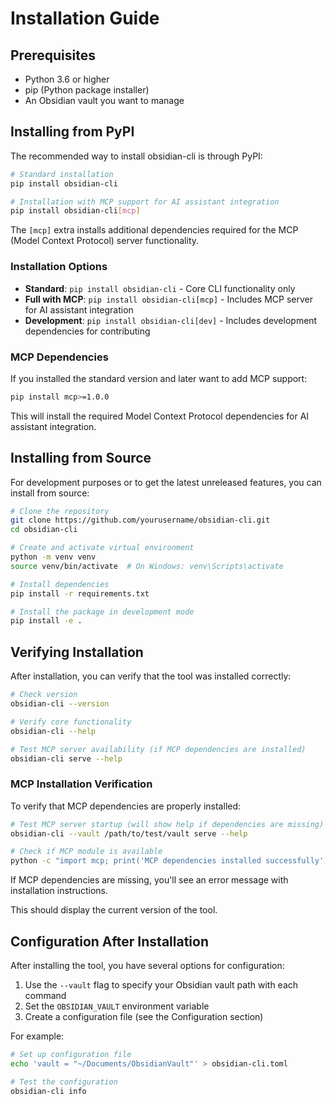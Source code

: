 # Installation Guide

## Prerequisites

- Python 3.6 or higher
- pip (Python package installer)
- An Obsidian vault you want to manage

## Installing from PyPI

The recommended way to install obsidian-cli is through PyPI:

```bash
# Standard installation
pip install obsidian-cli

# Installation with MCP support for AI assistant integration
pip install obsidian-cli[mcp]
```

The `[mcp]` extra installs additional dependencies required for the MCP (Model Context Protocol) server functionality.

### Installation Options

- **Standard**: `pip install obsidian-cli` - Core CLI functionality only
- **Full with MCP**: `pip install obsidian-cli[mcp]` - Includes MCP server for AI assistant integration
- **Development**: `pip install obsidian-cli[dev]` - Includes development dependencies for contributing

### MCP Dependencies

If you installed the standard version and later want to add MCP support:

```bash
pip install mcp>=1.0.0
```

This will install the required Model Context Protocol dependencies for AI assistant integration.

## Installing from Source

For development purposes or to get the latest unreleased features, you can install from source:

```bash
# Clone the repository
git clone https://github.com/yourusername/obsidian-cli.git
cd obsidian-cli

# Create and activate virtual environment
python -m venv venv
source venv/bin/activate  # On Windows: venv\Scripts\activate

# Install dependencies
pip install -r requirements.txt

# Install the package in development mode
pip install -e .
```

## Verifying Installation

After installation, you can verify that the tool was installed correctly:

```bash
# Check version
obsidian-cli --version

# Verify core functionality
obsidian-cli --help

# Test MCP server availability (if MCP dependencies are installed)
obsidian-cli serve --help
```

### MCP Installation Verification

To verify that MCP dependencies are properly installed:

```bash
# Test MCP server startup (will show help if dependencies are missing)
obsidian-cli --vault /path/to/test/vault serve --help

# Check if MCP module is available
python -c "import mcp; print('MCP dependencies installed successfully')"
```

If MCP dependencies are missing, you'll see an error message with installation instructions.

This should display the current version of the tool.

## Configuration After Installation

After installing the tool, you have several options for configuration:

1. Use the `--vault` flag to specify your Obsidian vault path with each command
2. Set the `OBSIDIAN_VAULT` environment variable
3. Create a configuration file (see the Configuration section)

For example:

```bash
# Set up configuration file
echo 'vault = "~/Documents/ObsidianVault"' > obsidian-cli.toml

# Test the configuration
obsidian-cli info
```
